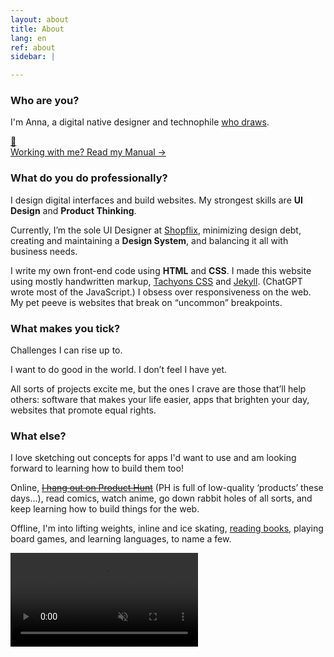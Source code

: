 ```yaml
---
layout: about
title: About
lang: en
ref: about
sidebar: | 

---
```

### Who are you?

I'm Anna, a digital native designer and technophile [who draws](/{{page.lang}}/art).

<div class="ba bw1 b--faint br4 overflow-hidden mv4">
<a href="/{{page.lang}}/manual" class="no-underline">
    <div class="flex items-center pa3 hover-bg-faint">
        <div class="f2 mr3">📒</div>
        <div>
        <span class="fw1">Working with me?</span> Read&nbsp;my&nbsp;Manual&nbsp;→
        </div>
    </div>
</a>
</div>

### What do you do professionally?

I design digital interfaces and build websites. My strongest skills are **UI Design** and **Product Thinking**. 

Currently, I’m the sole UI Designer at [Shopflix](https://shopflix.gr/), minimizing design debt, creating and maintaining a **Design System**, and balancing it all with business needs.

I write my own front-end code using **HTML** and **CSS**. I made this website using mostly handwritten markup, [Tachyons CSS](https://tachyons.io/) and [Jekyll](https://jekyllrb.com/). (ChatGPT wrote most of the JavaScript.) I obsess over responsiveness on the web. My pet peeve is websites that break on “uncommon” breakpoints.

### What makes you tick?

Challenges I can rise up to.

I want to do good in the world. I don’t feel I have yet.

All sorts of projects excite me, but the ones I crave are those that’ll help others: software that makes your life easier, apps that brighten your day, websites that promote equal rights.

### What else?

I love sketching out concepts for apps I'd want to use and am looking forward to learning how to build them too! 

Online, ~~[I hang out on Product Hunt](https://www.producthunt.com/@anna_0x)~~ (PH is full of low-quality ‘products’ these days…), read comics, watch anime, go down rabbit holes of all sorts, and keep learning how to build things for the web.

Offline, I'm into lifting weights, inline and ice skating, [reading books](/reading/), playing board games, and learning languages, to name a few.

<video autoplay loop muted src="/assets/skate-circle-oaka-2.mp4" class="w-100 br3"></video>